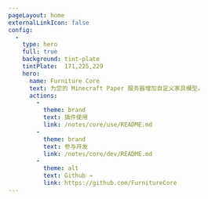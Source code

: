 ```yaml
---
pageLayout: home
externalLinkIcon: false
config:
  -
    type: hero
    full: true
    background: tint-plate
    tintPlate:  171,225,229
    hero:
      name: Furniture Core
      text: 为您的 Minecraft Paper 服务器增加自定义家具模型。
      actions:
        -
          theme: brand
          text: 插件使用
          link: /notes/core/use/README.md
        -
          theme: brand
          text: 参与开发
          link: /notes/core/dev/README.md
        -
          theme: alt
          text: Github →
          link: https://github.com/FurnitureCore
---
```

